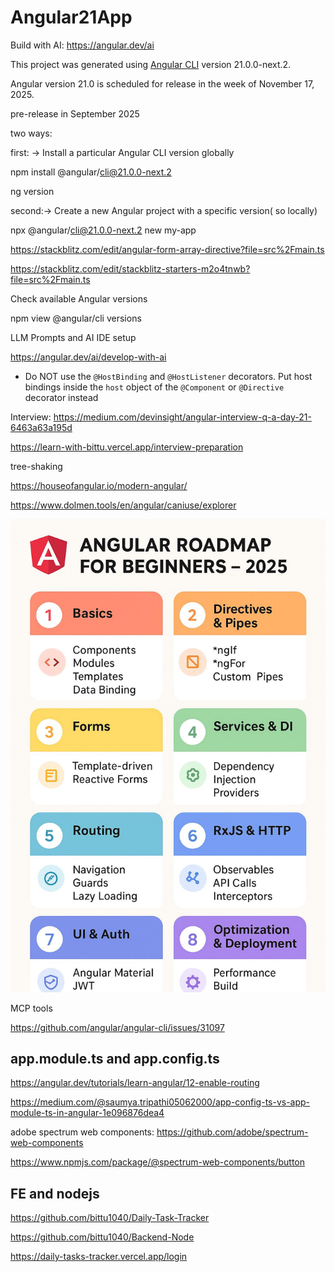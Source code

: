 # Angular21App

Build with AI: https://angular.dev/ai

This project was generated using [Angular CLI](https://github.com/angular/angular-cli) version 21.0.0-next.2.

Angular version 21.0 is scheduled for release in the week of November 17, 2025.

pre-release in September 2025

two ways:

first: -> Install a particular Angular CLI version globally

npm install @angular/cli@21.0.0-next.2

ng version

second:-> Create a new Angular project with a specific version( so locally)

npx @angular/cli@21.0.0-next.2 new my-app

https://stackblitz.com/edit/angular-form-array-directive?file=src%2Fmain.ts

https://stackblitz.com/edit/stackblitz-starters-m2o4tnwb?file=src%2Fmain.ts

Check available Angular versions

npm view @angular/cli versions

LLM Prompts and AI IDE setup

https://angular.dev/ai/develop-with-ai

- Do NOT use the `@HostBinding` and `@HostListener` decorators. Put host bindings inside the `host` object of the `@Component` or `@Directive` decorator instead

Interview: https://medium.com/devinsight/angular-interview-q-a-day-21-6463a63a195d

https://learn-with-bittu.vercel.app/interview-preparation

tree-shaking

https://houseofangular.io/modern-angular/

https://www.dolmen.tools/en/angular/caniuse/explorer

![Angular Roadmap](angular_roadmap.jpeg)

MCP tools

https://github.com/angular/angular-cli/issues/31097

## app.module.ts and app.config.ts

https://angular.dev/tutorials/learn-angular/12-enable-routing

https://medium.com/@saumya.tripathi05062000/app-config-ts-vs-app-module-ts-in-angular-1e096876dea4

adobe spectrum web components:  https://github.com/adobe/spectrum-web-components

https://www.npmjs.com/package/@spectrum-web-components/button

## FE and nodejs

https://github.com/bittu1040/Daily-Task-Tracker

https://github.com/bittu1040/Backend-Node

https://daily-tasks-tracker.vercel.app/login
